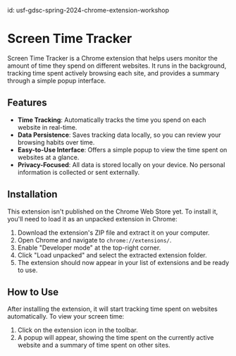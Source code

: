 id: usf-gdsc-spring-2024-chrome-extension-workshop

# Screen Time Tracker

Screen Time Tracker is a Chrome extension that helps users monitor the amount of time they spend on different websites. It runs in the background, tracking time spent actively browsing each site, and provides a summary through a simple popup interface.

## Features

- **Time Tracking**: Automatically tracks the time you spend on each website in real-time.
- **Data Persistence**: Saves tracking data locally, so you can review your browsing habits over time.
- **Easy-to-Use Interface**: Offers a simple popup to view the time spent on websites at a glance.
- **Privacy-Focused**: All data is stored locally on your device. No personal information is collected or sent externally.

## Installation

This extension isn't published on the Chrome Web Store yet. To install it, you'll need to load it as an unpacked extension in Chrome:

1. Download the extension's ZIP file and extract it on your computer.
2. Open Chrome and navigate to `chrome://extensions/`.
3. Enable "Developer mode" at the top-right corner.
4. Click "Load unpacked" and select the extracted extension folder.
5. The extension should now appear in your list of extensions and be ready to use.

## How to Use

After installing the extension, it will start tracking time spent on websites automatically. To view your screen time:

1. Click on the extension icon in the toolbar.
2. A popup will appear, showing the time spent on the currently active website and a summary of time spent on other sites.
